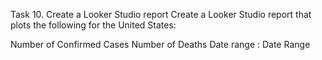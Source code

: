 Task 10. Create a Looker Studio report
Create a Looker Studio report that plots the following for the United States:

Number of Confirmed Cases
Number of Deaths
Date range : Date Range

